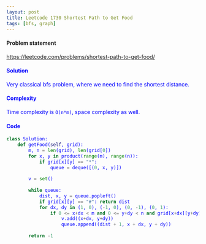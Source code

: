 ```yaml
---
layout: post
title: Leetcode 1730 Shortest Path to Get Food
tags: [bfs, graph]
---
```


#### Problem statement

<a href="https://leetcode.com/problems/shortest-path-to-get-food/"> <font color = blue>https://leetcode.com/problems/shortest-path-to-get-food/

#### Solution
Very classical bfs problem, where we need to find the shortest distance.

#### Complexity
Time complexity is `O(n*m)`, space complexity as well.

#### Code
```python
class Solution:
    def getFood(self, grid):
        m, n = len(grid), len(grid[0])
        for x, y in product(range(m), range(n)):
            if grid[x][y] == "*": 
                queue = deque([(0, x, y)])
                    
        v = set()
                      
        while queue:
            dist, x, y = queue.popleft()
            if grid[x][y] == "#": return dist
            for dx, dy in (1, 0), (-1, 0), (0, -1), (0, 1):
                if 0 <= x+dx < m and 0 <= y+dy < n and grid[x+dx][y+dy] in "#O" and (x + dx, y + dy) not in v:
                    v.add((x+dx, y+dy))
                    queue.append((dist + 1, x + dx, y + dy))
                    
        return -1
```

